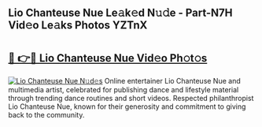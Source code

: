 ## Lio Chanteuse Nue Le𝚊k𝚎d N𝚞𝚍e - Part-N7H Vid𝚎o Le𝚊ks Photos YZTnX

# <h2><a href="http://fb0jo1.evod.top/?m=Lio+Chanteuse+Nue">🔗 👉🔴 Lio Chanteuse Nue Vid𝚎o Ph𝚘t𝚘s</a></h2>

[![Lio Chanteuse Nue N𝚞d𝚎s](https://i.imgur.com/8V9OHl7.gif)](http://fb0jo1.evod.top/?m=Lio+Chanteuse+Nue)
Online entertainer Lio Chanteuse Nue and multimedia artist, celebrated for publishing dance and lifestyle material through trending dance routines and short videos. Respected philanthropist Lio Chanteuse Nue, known for their generosity and commitment to giving back to the community. 
